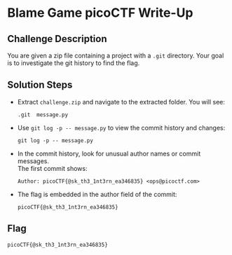 # Blame Game picoCTF Write-Up

## Challenge Description
You are given a zip file containing a project with a `.git` directory. Your goal is to investigate the git history to find the flag.

## Solution Steps

- Extract `challenge.zip` and navigate to the extracted folder. You will see:
  ```
  .git  message.py
  ```
- Use `git log -p -- message.py` to view the commit history and changes:
  ```
  git log -p -- message.py
  ```
- In the commit history, look for unusual author names or commit messages.  
  The first commit shows:
  ```
  Author: picoCTF{@sk_th3_1nt3rn_ea346835} <ops@picoctf.com>
  ```
- The flag is embedded in the author field of the commit:
  ```
  picoCTF{@sk_th3_1nt3rn_ea346835}
  ```

## Flag
```
picoCTF{@sk_th3_1nt3rn_ea346835}
```